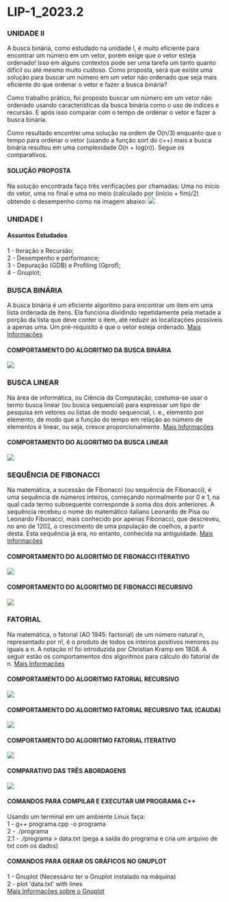 # LIP-1_2023.2

### UNIDADE II
A busca binária, como estudado na unidade I, é muito eficiente para encontrar um número em um vetor, porém exige que o vetor esteja ordenado! Isso em alguns contextos pode ser uma tarefa um tanto quanto difícil ou até mesmo muito custoso. Como proposta, será que existe uma solução para buscar um número em um vetor não ordenado que seja mais eficiente do que ordenar o vetor e fazer a busca binária? 

Como trabalho prático, foi proposto buscar um número em um vetor não ordenado usando características da busca binária como o uso de índices e recursão. E após isso comparar com o tempo de ordenar o vetor e fazer a busca binária. 

Como resultado encontrei uma solução na ordem de O(n/3) enquanto que o tempo para ordenar o vetor (usando a função sort do c++) mais a busca binária resultou em uma complexidade O(n + log(n)). Segue os comparativos.

#### SOLUÇÃO PROPOSTA
Na solução encontrada faço três verificações por chamadas: Uma no início do vetor, uma no final e uma no meio (calculado por (início + fim)/2) obtendo o desempenho como na imagem abaixo:
<img src="/img/time-fcm.png"> 



### UNIDADE I
#### Assuntos Estudados
1 - Iteração x Recursão;<br/>
2 - Desempenho e performance; <br/>
3 - Depuração (GDB) e Profiling (Gprof);<br/>
4 - Gnuplot; <br/>

### BUSCA BINÁRIA
A busca binária é um eficiente algoritmo para encontrar um item em uma lista ordenada de itens. 
Ela funciona dividindo repetidamente pela metade a porção da lista que deve conter o item, até 
reduzir as localizações possíveis a apenas uma. Um pré-requisito é que o vetor esteja ordenado.
[Mais Informações](https://pt.khanacademy.org/computing/computer-science/algorithms/binary-search/a/binary-search) 

#### COMPORTAMENTO DO ALGORITMO DA BUSCA BINÁRIA
<img src="/img/binary_search.png">

### BUSCA LINEAR
Na área de informática, ou Ciência da Computação, costuma-se usar o termo busca linear (ou busca sequencial) para expressar 
um tipo de pesquisa em vetores ou listas de modo sequencial, i. e., elemento por elemento, de modo que a função do tempo em 
relação ao número de elementos é linear, ou seja, cresce proporcionalmente.
[Mais Informações](https://pt.wikipedia.org/wiki/Busca_linear)

#### COMPORTAMENTO DO ALGORITMO DA BUSCA LINEAR
<img src="/img/linear.png"> 

### SEQUÊNCIA DE FIBONACCI
Na matemática, a sucessão de Fibonacci (ou sequência de Fibonacci), é uma sequência de números inteiros, começando normalmente 
por 0 e 1, na qual cada termo subsequente corresponde à soma dos dois anteriores. A sequência recebeu o nome do matemático italiano 
Leonardo de Pisa ou Leonardo Fibonacci, mais conhecido por apenas Fibonacci, que descreveu, no ano de 1202, o crescimento de uma população 
de coelhos, a partir desta. Esta sequência já era, no entanto, conhecida na antiguidade.
[Mais Informações](https://pt.wikipedia.org/wiki/Sequ%C3%AAncia_de_Fibonacci) 

#### COMPORTAMENTO DO ALGORITMO DE FIBONACCI ITERATIVO
<img src="/img/fibo_iterativo.png">

#### COMPORTAMENTO DO ALGORITMO DE FIBONACCI RECURSIVO
<img src="/img/fibo_recur.png">


### FATORIAL
Na matemática, o fatorial (AO 1945: factorial) de um número natural n, representado por n!, é o produto de todos os inteiros positivos menores 
ou iguais a n. A notação n! foi introduzida por Christian Kramp em 1808. A seguir estão os comportamentos dos algoritmos para cálculo do fatorial de n.
[Mais Informações](https://pt.wikipedia.org/wiki/Fatorial) 

#### COMPORTAMENTO DO ALGORITMO FATORIAL RECURSIVO
<img src="/img/fat_recursivo.png">

#### COMPORTAMENTO DO ALGORITMO FATORIAL RECURSIVO TAIL (CAUDA)
<img src="/img/fat_tail.png">

#### COMPORTAMENTO DO ALGORITMO FATORIAL ITERATIVO
<img src="/img/fat_it.png">

#### COMPARATIVO DAS TRÊS ABORDAGENS
<img src="/img/fat_comp.png">


#### COMANDOS PARA COMPILAR E EXECUTAR UM PROGRAMA C++
Usando um terminal em um ambiente Linux faça: <br/>
1 - g++ programa.cpp -o programa <br/>
2 - ./programa <br/>
2.1 - ./programa > data.txt (pega a saída do programa e cria um arquivo de txt com os dados) <br/>

#### COMANDOS PARA GERAR OS GRÁFICOS NO GNUPLOT
1 - Gnuplot (Necessário ter o Gnuplot instalado na máquina) <br/>
2 - plot 'data.txt' with lines <br/>
[Mais Informações sobre o Gnuplot](http://www.gnuplot.info/)

